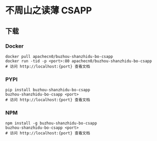 # 不周山之读薄 CSAPP

## 下载

### Docker

```
docker pull apachecn0/buzhou-shanzhidu-bo-csapp
docker run -tid -p <port>:80 apachecn0/buzhou-shanzhidu-bo-csapp
# 访问 http://localhost:{port} 查看文档
```

### PYPI

```
pip install buzhou-shanzhidu-bo-csapp
buzhou-shanzhidu-bo-csapp <port>
# 访问 http://localhost:{port} 查看文档
```

### NPM

```
npm install -g buzhou-shanzhidu-bo-csapp
buzhou-shanzhidu-bo-csapp <port>
# 访问 http://localhost:{port} 查看文档
```